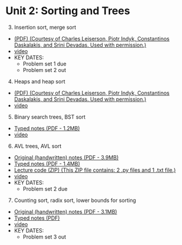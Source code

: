 # Unit 2: Sorting and Trees

3. Insertion sort, merge sort
  - [(PDF) (Courtesy of Charles Leiserson, Piotr Indyk, Constantinos Daskalakis, and Srini Devadas. Used with permission.)](./3.pdf)
  - [video](_______________link_____________________)
  - KEY DATES:
    - Problem set 1 due
    - Problem set 2 out
4. Heaps and heap sort
  - [(PDF) (Courtesy of Charles Leiserson, Piotr Indyk, Constantinos Daskalakis, and Srini Devadas. Used with permission.)](./4.pdf)
  - [video](_______________link_____________________)
5. Binary search trees, BST sort
  - [Typed notes (PDF - 1.2MB)](./5.pdf)
  - [video](_______________link_____________________)
6. AVL trees, AVL sort
  - [Original (handwritten) notes (PDF - 3.9MB)](./6.orig.pdf)
  - [Typed notes (PDF - 1.4MB)](./6.pdf)
  - [Lecture code (ZIP) (This ZIP file contains: 2 .py files and 1 .txt file.)](./6.code.zip)
  - [video](_______________link_____________________)
  - KEY DATES:
    - Problem set 2 due
7. Counting sort, radix sort, lower bounds for sorting
  - [Original (handwritten) notes (PDF - 3.1MB)](./7.orig.pdf)
  - [Typed notes (PDF)](./7.pdf)
  - [video](_______________link_____________________)
  - KEY DATES:
    - Problem set 3 out
